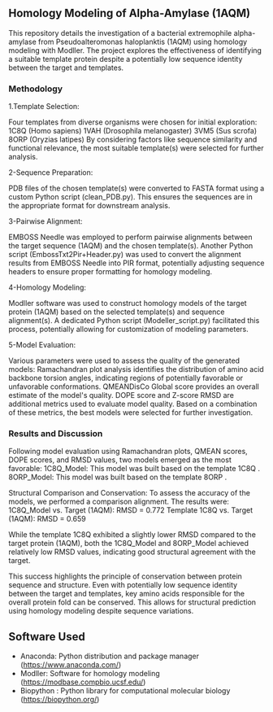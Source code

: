 ## Homology Modeling of Alpha-Amylase (1AQM)

This repository details the investigation of a bacterial extremophile alpha-amylase from Pseudoalteromonas haloplanktis (1AQM) using homology modeling with Modller. The project explores the effectiveness of identifying a suitable template protein despite a potentially low sequence identity between the target and templates.

### Methodology

1.Template Selection:

  Four templates from diverse organisms were chosen for initial exploration:
    1C8Q (Homo sapiens)
    1VAH (Drosophila melanogaster)
    3VM5 (Sus scrofa)
    8ORP (Oryzias latipes)
  By considering factors like sequence similarity and functional relevance, the most suitable template(s) were selected for further    analysis.
  
2-Sequence Preparation:

PDB files of the chosen template(s) were converted to FASTA format using a custom Python script (clean_PDB.py). This ensures the sequences are in the appropriate format for downstream analysis.

3-Pairwise Alignment:

EMBOSS Needle was employed to perform pairwise alignments between the target sequence (1AQM) and the chosen template(s).
Another Python script (EmbossTxt2Pir+Header.py) was used to convert the alignment results from EMBOSS Needle into PIR format, potentially adjusting sequence headers to ensure proper formatting for homology modeling.

4-Homology Modeling:

Modller software was used to construct homology models of the target protein (1AQM) based on the selected template(s) and sequence alignment(s).
A dedicated Python script (Modeller_script.py) facilitated this process, potentially allowing for customization of modeling parameters.

5-Model Evaluation:

Various parameters were used to assess the quality of the generated models:
Ramachandran plot analysis identifies the distribution of amino acid backbone torsion angles, indicating regions of potentially favorable or unfavorable conformations.
QMEANDisCo Global score provides an overall estimate of the model's quality.
DOPE score and Z-score RMSD are additional metrics used to evaluate model quality.
Based on a combination of these metrics, the best models were selected for further investigation.

### Results and Discussion

Following model evaluation using Ramachandran plots, QMEAN scores, DOPE scores, and RMSD values, two models emerged as the most favorable:
  1C8Q_Model: This model was built based on the template 1C8Q .
  8ORP_Model: This model was built based on the template 8ORP .
  
Structural Comparison and Conservation:
  To assess the accuracy of the models, we performed a comparison alignment. The results were:
    1C8Q_Model vs. Target (1AQM): RMSD = 0.772
    Template 1C8Q vs. Target (1AQM): RMSD = 0.659
    
While the template 1C8Q exhibited a slightly lower RMSD compared to the target protein (1AQM), both the 1C8Q_Model and 8ORP_Model achieved relatively low RMSD values, indicating good structural agreement with the target.

This success highlights the principle of conservation between protein sequence and structure. Even with potentially low sequence identity between the target and templates, key amino acids responsible for the overall protein fold can be conserved.  This allows for structural prediction using homology modeling despite sequence variations.

## Software Used

- Anaconda: Python distribution and package manager (https://www.anaconda.com/)
- Modller: Software for homology modeling (https://modbase.compbio.ucsf.edu/)
- Biopython : Python library for computational molecular biology (https://biopython.org/)
